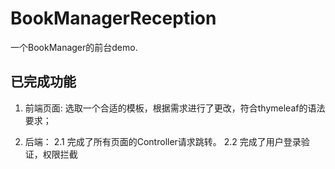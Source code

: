 # BookManagerReception

一个BookManager的前台demo.

## 已完成功能
 1. 前端页面:
    选取一个合适的模板，根据需求进行了更改，符合thymeleaf的语法要求；
    
 2. 后端：
   2.1 完成了所有页面的Controller请求跳转。
   2.2 完成了用户登录验证，权限拦截
    
